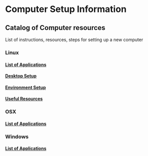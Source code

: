 # Computer Setup Information

## Catalog of Computer resources

List of instructions, resources, steps for setting up a new computer

### Linux

#### [List of Applications](https://github.com/BradNut/computer-setup-info/blob/master/linux/Applications.md)

#### [Desktop Setup](https://github.com/BradNut/computer-setup-info/blob/master/linux/Desktop-Setup.md)

#### [Environment Setup](https://github.com/BradNut/computer-setup-info/blob/master/linux/Environment-Setup.md)

#### [Useful Resources](https://github.com/BradNut/computer-setup-info/blob/master/linux/Resources-Information.md)

### OSX

#### [List of Applications](https://github.com/BradNut/computer-setup-info/blob/master/osx/Applications.md)

### Windows

#### [List of Applications](https://github.com/BradNut/computer-setup-info/blob/master/windows/Applications.md)

